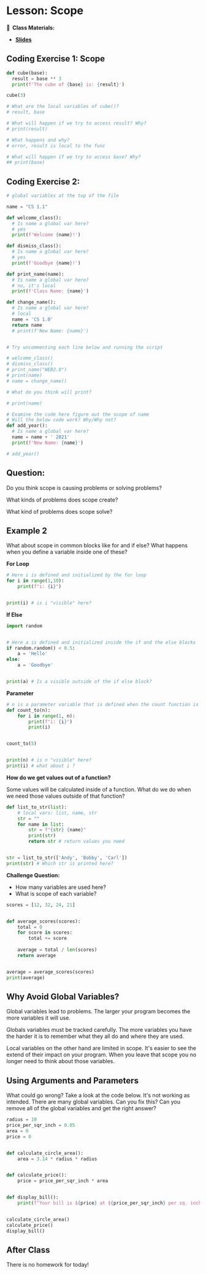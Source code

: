<!-- .slide: data-background="./Images/header.svg" data-background-repeat="none" data-background-size="40% 40%" data-background-position="center 10%" class="header" -->
# Lesson: Scope

<!-- Put a link to the slides so that students can find them -->

**📝 &nbsp;Class Materials:** 
  <!-- Put a link to the slides -->
* [**Slides**](https://docs.google.com/presentation/d/1gkC9pYcR2eW2oTo4bndZmBiRoAIl4Uwv5j4W2SVgZGw/edit#slide=id.p1)

## Coding Exercise 1: Scope

```python
def cube(base):
  result = base ** 3
  print(f'The cube of {base} is: {result}')

cube(3)

# What are the local variables of cube()?
# result, base

# What will happen if we try to access result? Why?
# print(result)

# What happens and why?
# error, result is local to the func

# What will happen if we try to access base? Why?
## print(base)
```

## Coding Exercise 2:

```python
# global variables at the top of the file

name = "CS 1.1"

def welcome_class():
  # Is name a global var here?
  # yes
  print(f'Welcome {name}!')

def dismiss_class():
  # Is name a global var here?
  # yes
  print(f'Goodbye {name}!')

def print_name(name):
  # Is name a global var here? 
  # no, it's local
  print(f'Class Name: {name}')

def change_name():
  # Is name a global var here?
  # local
  name = 'CS 1.0' 
  return name
  # print(f'New Name: {name}')


# Try uncommenting each line below and running the script

# welcome_class()
# dismiss_class()
# print_name("WEB2.0") 
# print(name)
# name = change_name()

# What do you think will print?

# print(name)

# Examine the code here figure out the scope of name
# Will the below code work? Why/Why not?
def add_year(): 
  # Is name a global var here?
  name = name + ' 2021'
  print(f'New Name: {name}')

# add_year()
```

<!-- > -->

## Question: 

Do you think scope is causing problems or solving problems? 

What kinds of problems does scope create? 

What kind of problems does scope solve? 

## Example 2

What about scope in common blocks like for and if else? What happens when you define a variable inside one of these? 

**For Loop**

```python 
# Here i is defined and initialized by the for loop
for i in range(1,10):
    print(f"i: {i}")


print(i) # is i "visible" here?  
```

**If Else**

```python
import random


# Here a is defined and initialized inside the if and the else blocks
if random.random() < 0.5:
    a = 'Hello'
else:
    a = 'Goodbye'


print(a) # Is a visible outside of the if else block?
```

**Parameter**

```python
# n is a parameter variable that is defined when the count function is called
def count_to(n):
    for i in range(1, n):
        print(f"i: {i}")
        print(i)


count_to(5)


print(n) # is n "visible" here?
print(i) # what about i ?
```

**How do we get values out of a function?**

Some values will be calculated inside of a function. What do we do when we need those values outside of that function? 

```python
def list_to_str(list):
    # local vars: list, name, str
    str = "" 
    for name in list: 
        str = f"{str} {name}"
        print(str)
        return str # return values you need


str = list_to_str(['Andy', 'Bobby', 'Carl'])
print(str) # Which str is printed here? 
```

**Challenge Question:**

- How many variables are used here? 
- What is scope of each variable? 

```python
scores = [12, 32, 24, 21]


def average_scores(scores):
    total = 0
    for score in scores:
        total += score
	
    average = total / len(scores)
    return average


average = average_scores(scores)
print(average)
```

## Why Avoid Global Variables? 

Global variables lead to problems. The larger your program becomes the more variables it will use. 

Globals variables must be tracked carefully. The more variables you have the harder it is to remember what they all do and where they are used. 

Local variables on the other hand are limited in scope. It's easier to see the extend of their impact on your program. When you leave that scope you no longer need to think about those variables. 

## Using Arguments and Parameters

What could go wrong? Take a look at the code below. It's not working as intended. There are many global variables. Can you fix this? Can you remove all of the global variables and get the right answer? 

```python
radius = 10
price_per_sqr_inch = 0.05
area = 0
price = 0


def calculate_circle_area():
    area = 3.14 * radius * radius


def calculate_price():
    price = price_per_sqr_inch * area


def display_bill():
    print(f"Your bill is ${price} at ${price_per_sqr_inch} per sq. inch toal area {area}")


calculate_circle_area()
calculate_price()
display_bill()
```

## After Class

There is no homework for today! 
